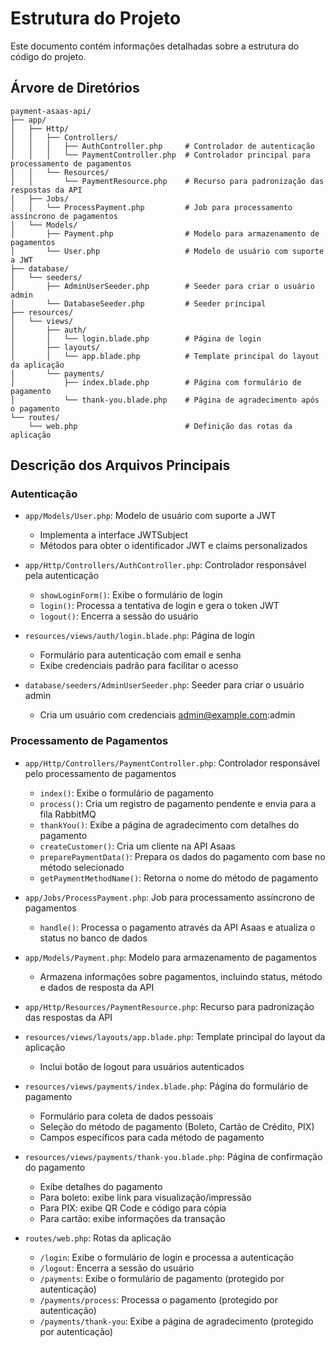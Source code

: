 <!--
@ia-instructions: update-on-read
description: Este arquivo deve ser revisado por IA sempre que lido.
goals:
  - Corrigir ortografia e gramática
  - Melhorar explicações técnicas
  - Garantir exemplos de código atualizados
rules:
  - Preserve formatação Markdown
  - Não apague seções existentes sem permissão explícita
-->
# Estrutura do Projeto

Este documento contém informações detalhadas sobre a estrutura do código do projeto.

## Árvore de Diretórios

```
payment-asaas-api/
├── app/
│   ├── Http/
│   │   ├── Controllers/
│   │   │   ├── AuthController.php     # Controlador de autenticação
│   │   │   └── PaymentController.php  # Controlador principal para processamento de pagamentos
│   │   └── Resources/
│   │       └── PaymentResource.php    # Recurso para padronização das respostas da API
│   ├── Jobs/
│   │   └── ProcessPayment.php         # Job para processamento assíncrono de pagamentos
│   └── Models/
│       ├── Payment.php                # Modelo para armazenamento de pagamentos
│       └── User.php                   # Modelo de usuário com suporte a JWT
├── database/
│   └── seeders/
│       ├── AdminUserSeeder.php        # Seeder para criar o usuário admin
│       └── DatabaseSeeder.php         # Seeder principal
├── resources/
│   └── views/
│       ├── auth/
│       │   └── login.blade.php        # Página de login
│       ├── layouts/
│       │   └── app.blade.php          # Template principal do layout da aplicação
│       └── payments/
│           ├── index.blade.php        # Página com formulário de pagamento
│           └── thank-you.blade.php    # Página de agradecimento após o pagamento
└── routes/
    └── web.php                        # Definição das rotas da aplicação
```

## Descrição dos Arquivos Principais

### Autenticação

- `app/Models/User.php`: Modelo de usuário com suporte a JWT
  - Implementa a interface JWTSubject
  - Métodos para obter o identificador JWT e claims personalizados

- `app/Http/Controllers/AuthController.php`: Controlador responsável pela autenticação
  - `showLoginForm()`: Exibe o formulário de login
  - `login()`: Processa a tentativa de login e gera o token JWT
  - `logout()`: Encerra a sessão do usuário

- `resources/views/auth/login.blade.php`: Página de login
  - Formulário para autenticação com email e senha
  - Exibe credenciais padrão para facilitar o acesso

- `database/seeders/AdminUserSeeder.php`: Seeder para criar o usuário admin
  - Cria um usuário com credenciais admin@example.com:admin

### Processamento de Pagamentos

- `app/Http/Controllers/PaymentController.php`: Controlador responsável pelo processamento de pagamentos
  - `index()`: Exibe o formulário de pagamento
  - `process()`: Cria um registro de pagamento pendente e envia para a fila RabbitMQ
  - `thankYou()`: Exibe a página de agradecimento com detalhes do pagamento
  - `createCustomer()`: Cria um cliente na API Asaas
  - `preparePaymentData()`: Prepara os dados do pagamento com base no método selecionado
  - `getPaymentMethodName()`: Retorna o nome do método de pagamento

- `app/Jobs/ProcessPayment.php`: Job para processamento assíncrono de pagamentos
  - `handle()`: Processa o pagamento através da API Asaas e atualiza o status no banco de dados

- `app/Models/Payment.php`: Modelo para armazenamento de pagamentos
  - Armazena informações sobre pagamentos, incluindo status, método e dados de resposta da API

- `app/Http/Resources/PaymentResource.php`: Recurso para padronização das respostas da API

- `resources/views/layouts/app.blade.php`: Template principal do layout da aplicação
  - Inclui botão de logout para usuários autenticados

- `resources/views/payments/index.blade.php`: Página do formulário de pagamento
  - Formulário para coleta de dados pessoais
  - Seleção do método de pagamento (Boleto, Cartão de Crédito, PIX)
  - Campos específicos para cada método de pagamento

- `resources/views/payments/thank-you.blade.php`: Página de confirmação do pagamento
  - Exibe detalhes do pagamento
  - Para boleto: exibe link para visualização/impressão
  - Para PIX: exibe QR Code e código para cópia
  - Para cartão: exibe informações da transação

- `routes/web.php`: Rotas da aplicação
  - `/login`: Exibe o formulário de login e processa a autenticação
  - `/logout`: Encerra a sessão do usuário
  - `/payments`: Exibe o formulário de pagamento (protegido por autenticação)
  - `/payments/process`: Processa o pagamento (protegido por autenticação)
  - `/payments/thank-you`: Exibe a página de agradecimento (protegido por autenticação)
